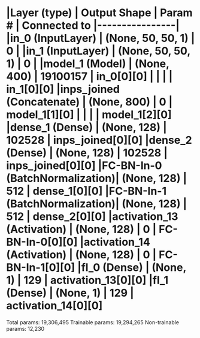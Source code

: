 
|Layer (type)                   | Output Shape       | Param #   | Connected to
|----------------|
|in_0 (InputLayer)              | (None, 50, 50, 1)  | 0         |
|in_1 (InputLayer)              | (None, 50, 50, 1)  | 0         |
|model_1 (Model)                | (None, 400)        | 19100157  | in_0[0][0]
|                               |                    |           | in_1[0][0]
|inps_joined (Concatenate)      | (None, 800)        | 0         | model_1[1][0]
|                               |                    |           | model_1[2][0]
|dense_1 (Dense)                | (None, 128)        | 102528    | inps_joined[0][0]
|dense_2 (Dense)                | (None, 128)        | 102528    | inps_joined[0][0]
|FC-BN-In-0 (BatchNormalization)| (None, 128)        | 512       | dense_1[0][0]
|FC-BN-In-1 (BatchNormalization)| (None, 128)        | 512       | dense_2[0][0]
|activation_13 (Activation)     | (None, 128)        | 0         | FC-BN-In-0[0][0]
|activation_14 (Activation)     | (None, 128)        | 0         | FC-BN-In-1[0][0]
|fl_0 (Dense)                   | (None, 1)          | 129       | activation_13[0][0]
|fl_1 (Dense)                   | (None, 1)          | 129       | activation_14[0][0]
==================================================================================================
Total params: 19,306,495
Trainable params: 19,294,265
Non-trainable params: 12,230
